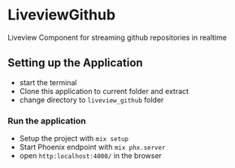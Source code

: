 # LiveviewGithub
Liveview Component for streaming github repositories in realtime

## Setting up the Application
  * start the terminal
  * Clone this application to current folder and extract
  * change directory to `liveview_github` folder

### Run the application

  * Setup the project with `mix setup`
  * Start Phoenix endpoint with `mix phx.server`
  * open `http:localhost:4000/` in the browser
